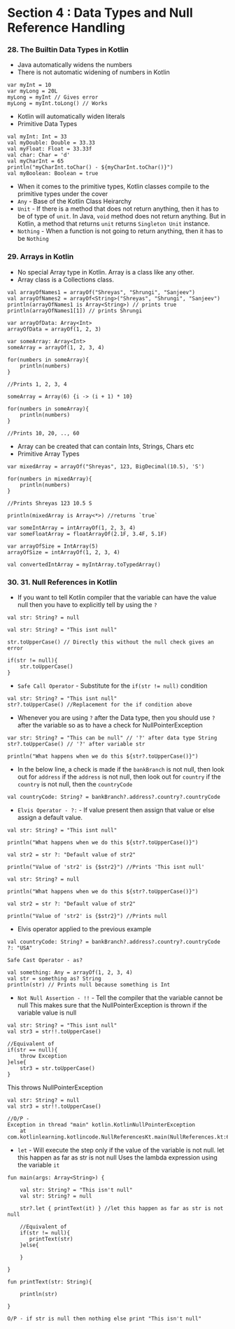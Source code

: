 # Section 4 : Data Types and Null Reference Handling

### 28. The Builtin Data Types in Kotlin

* Java automatically widens the numbers
* There is not automatic widening of numbers in Kotlin
```
var myInt = 10
var myLong = 20L
myLong = myInt // Gives error
myLong = myInt.toLong() // Works
```
* Kotlin will automatically widen literals
* Primitive Data Types

```
val myInt: Int = 33
val myDouble: Double = 33.33
val myFloat: Float = 33.33f
val char: Char = 'd'
val myCharInt = 65
println("myCharInt.toChar() - ${myCharInt.toChar()}")
val myBoolean: Boolean = true
```
* When it comes to the primitive types, Kotlin classes compile to the primitive types under the cover
* `Any` - Base of the Kotlin Class Heirarchy
* `Unit` - If there is a method that does not return anything, then it has to be of type of `unit`. In Java, `void` method does not return anything. But in Kotlin, a method that returns `unit` returns `Singleton Unit` instance.
* `Nothing` - When a function is not going to return anything, then it has to be `Nothing`

### 29. Arrays in Kotlin

* No special Array type in Kotlin. Array is a class like any other.
* Array class is a Collections class.

```
val arrayOfNames1 = arrayOf("Shreyas", "Shrungi", "Sanjeev")
val arrayOfNames2 = arrayOf<String>("Shreyas", "Shrungi", "Sanjeev")
println(arrayOfNames1 is Array<String>) // prints true
println(arrayOfNames1[1]) // prints Shrungi
```
```
var arrayOfData: Array<Int>
arrayOfData = arrayOf(1, 2, 3)
```
```
var someArray: Array<Int>
someArray = arrayOf(1, 2, 3, 4)

for(numbers in someArray){
    println(numbers)
}

//Prints 1, 2, 3, 4
```
```
someArray = Array(6) {i -> (i + 1) * 10}

for(numbers in someArray){
    println(numbers)
}

//Prints 10, 20, .., 60
```
* Array can be created that can contain Ints, Strings, Chars etc
* Primitive Array Types
```
var mixedArray = arrayOf("Shreyas", 123, BigDecimal(10.5), 'S')

for(numbers in mixedArray){
    println(numbers)
}

//Prints Shreyas 123 10.5 S

println(mixedArray is Array<*>) //returns `true`
```
```
var someIntArray = intArrayOf(1, 2, 3, 4)
var someFloatArray = floatArrayOf(2.1F, 3.4F, 5.1F)

var arrayOfSize = IntArray(5)
arrayOfSize = intArrayOf(1, 2, 3, 4)
```
```
val convertedIntArray = myIntArray.toTypedArray()
```

### 30. 31. Null References in Kotlin
* If you want to tell Kotlin compiler that the variable can have the value null then you have to explicitly tell by using the `?`
```
val str: String? = null
```
```
val str: String? = "This isnt null"

str.toUpperCase() // Directly this without the null check gives an error

if(str != null){
    str.toUpperCase()
}
```
* `Safe Call Operator` - Substitute for the `if(str != null)` condition
```
val str: String? = "This isnt null"
str?.toUpperCase() //Replacement for the if condition above

```

* Whenever you are using `?` after the Data type, then you should use `?` after the variable so as to have a check for NullPointerException
```
var str: String? = "This can be null" // '?' after data type String
str?.toUpperCase() // '?' after variable str

println("What happens when we do this ${str?.toUpperCase()}")
```
* In the below line, a check is made
if the `bankBranch` is not null, then look out for `address`
if the `address` is not null, then look out for `country`
if the `country` is not null, then the `countryCode`
```
val countryCode: String? = bankBranch?.address?.country?.countryCode
```
* `Elvis Operator - ?:` - If value present then assign that value or else assign a default value.
```
val str: String? = "This isnt null"

println("What happens when we do this ${str?.toUpperCase()}")

val str2 = str ?: "Default value of str2"

println("Value of 'str2' is {$str2}") //Prints 'This isnt null'
```
```
val str: String? = null

println("What happens when we do this ${str?.toUpperCase()}")

val str2 = str ?: "Default value of str2"

println("Value of 'str2' is {$str2}") //Prints null
```
* Elvis operator applied to the previous example
```
val countryCode: String? = bankBranch?.address?.country?.countryCode ?: "USA"
```
`Safe Cast Operator - as?`
```
val something: Any = arrayOf(1, 2, 3, 4)
val str = something as? String
println(str) // Prints null because something is Int
```
* `Not Null Assertion - !!` - Tell the compiler that the variable cannot be null
This makes sure that the NullPointerException is thrown if the variable value is null
```
val str: String? = "This isnt null"
val str3 = str!!.toUpperCase()

//Equivalent of
if(str == null){
    throw Exception
}else{
    str3 = str.toUpperCase()
}
```
This throws NullPointerException
```
val str: String? = null
val str3 = str!!.toUpperCase()

//O/P -
Exception in thread "main" kotlin.KotlinNullPointerException
	at com.kotlinlearning.kotlincode.NullReferencesKt.main(NullReferences.kt:6)

```
* `let` - Will execute the step only if the value of the variable is not null.
let this happen as far as str is not null
Uses the lambda expression using the variable `it`
```
fun main(args: Array<String>) {

    val str: String? = "This isn't null"
    val str: String? = null

    str?.let { printText(it) } //let this happen as far as str is not null

    //Equivalent of
    if(str != null){
       printText(str)
    }else{

    }

}

fun printText(str: String){

    println(str)

}

O/P - if str is null then nothing else print "This isn't null"
```